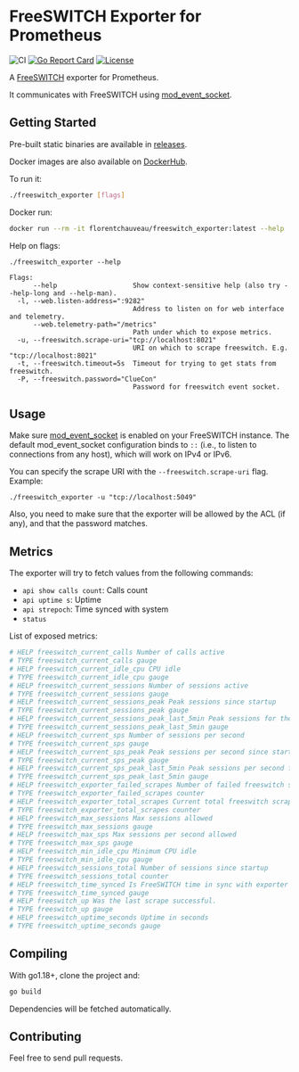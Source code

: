 # FreeSWITCH Exporter for Prometheus
![CI](https://github.com/florentchauveau/freeswitch_exporter/actions/workflows/build.yml/badge.svg)
[![Go Report Card](https://goreportcard.com/badge/github.com/florentchauveau/freeswitch_exporter)](https://goreportcard.com/report/github.com/florentchauveau/freeswitch_exporter)
[![License](https://img.shields.io/badge/License-MIT-blue.svg)](https://github.com/florentchauveau/freeswitch_exporter/blob/master/LICENSE)

A [FreeSWITCH](https://freeswitch.org/confluence/display/FREESWITCH/FreeSWITCH+Explained) exporter for Prometheus.

It communicates with FreeSWITCH using [mod_event_socket](https://freeswitch.org/confluence/display/FREESWITCH/mod_event_socket).

## Getting Started

Pre-built static binaries are available in [releases](https://github.com/florentchauveau/freeswitch_exporter/releases).

Docker images are also available on [DockerHub](https://hub.docker.com/r/florentchauveau/freeswitch_exporter).



To run it:
```bash
./freeswitch_exporter [flags]
```

Docker run:
```bash
docker run --rm -it florentchauveau/freeswitch_exporter:latest --help
```

Help on flags:
```
./freeswitch_exporter --help

Flags:
      --help                   Show context-sensitive help (also try --help-long and --help-man).
  -l, --web.listen-address=":9282"  
                               Address to listen on for web interface and telemetry.
      --web.telemetry-path="/metrics"  
                               Path under which to expose metrics.
  -u, --freeswitch.scrape-uri="tcp://localhost:8021"  
                               URI on which to scrape freeswitch. E.g. "tcp://localhost:8021"
  -t, --freeswitch.timeout=5s  Timeout for trying to get stats from freeswitch.
  -P, --freeswitch.password="ClueCon"  
                               Password for freeswitch event socket.
```

## Usage

Make sure [mod_event_socket](https://freeswitch.org/confluence/display/FREESWITCH/mod_event_socket) is enabled on your FreeSWITCH instance. The default mod_event_socket configuration binds to `::` (i.e., to listen to connections from any host), which will work on IPv4 or IPv6. 

You can specify the scrape URI with the `--freeswitch.scrape-uri` flag. Example:

```
./freeswitch_exporter -u "tcp://localhost:5049"
```

Also, you need to make sure that the exporter will be allowed by the ACL (if any), and that the password matches.

## Metrics

The exporter will try to fetch values from the following commands:

- `api show calls count`: Calls count
- `api uptime s`: Uptime
- `api strepoch`: Time synced with system
- `status`

List of exposed metrics:

```bash
# HELP freeswitch_current_calls Number of calls active
# TYPE freeswitch_current_calls gauge
# HELP freeswitch_current_idle_cpu CPU idle
# TYPE freeswitch_current_idle_cpu gauge
# HELP freeswitch_current_sessions Number of sessions active
# TYPE freeswitch_current_sessions gauge
# HELP freeswitch_current_sessions_peak Peak sessions since startup
# TYPE freeswitch_current_sessions_peak gauge
# HELP freeswitch_current_sessions_peak_last_5min Peak sessions for the last 5 minutes
# TYPE freeswitch_current_sessions_peak_last_5min gauge
# HELP freeswitch_current_sps Number of sessions per second
# TYPE freeswitch_current_sps gauge
# HELP freeswitch_current_sps_peak Peak sessions per second since startup
# TYPE freeswitch_current_sps_peak gauge
# HELP freeswitch_current_sps_peak_last_5min Peak sessions per second for the last 5 minutes
# TYPE freeswitch_current_sps_peak_last_5min gauge
# HELP freeswitch_exporter_failed_scrapes Number of failed freeswitch scrapes.
# TYPE freeswitch_exporter_failed_scrapes counter
# HELP freeswitch_exporter_total_scrapes Current total freeswitch scrapes.
# TYPE freeswitch_exporter_total_scrapes counter
# HELP freeswitch_max_sessions Max sessions allowed
# TYPE freeswitch_max_sessions gauge
# HELP freeswitch_max_sps Max sessions per second allowed
# TYPE freeswitch_max_sps gauge
# HELP freeswitch_min_idle_cpu Minimum CPU idle
# TYPE freeswitch_min_idle_cpu gauge
# HELP freeswitch_sessions_total Number of sessions since startup
# TYPE freeswitch_sessions_total counter
# HELP freeswitch_time_synced Is FreeSWITCH time in sync with exporter host time
# TYPE freeswitch_time_synced gauge
# HELP freeswitch_up Was the last scrape successful.
# TYPE freeswitch_up gauge
# HELP freeswitch_uptime_seconds Uptime in seconds
# TYPE freeswitch_uptime_seconds gauge
```

## Compiling

With go1.18+, clone the project and:

```bash
go build
```

Dependencies will be fetched automatically.

## Contributing

Feel free to send pull requests.
